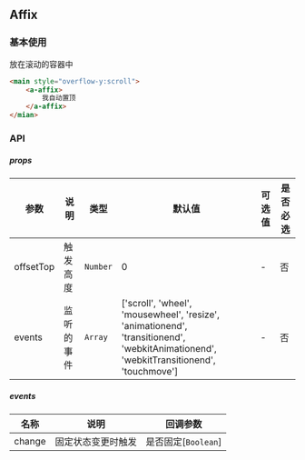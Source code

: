 ## Affix

### 基本使用
放在滚动的容器中
``` html
<main style="overflow-y:scroll">
    <a-affix>
        我自动置顶
    </a-affix>
</mian>
```

### API

##### props
| 参数 | 说明 | 类型 | 默认值 | 可选值 |是否必选
|-----------|-----------|-----------|-------------|-------------|-------------|
| offsetTop | 触发高度 | `Number` | 0 |-|否|
| events | 监听的事件 | `Array` | ['scroll', 'wheel', 'mousewheel', 'resize', 'animationend', 'transitionend', 'webkitAnimationend', 'webkitTransitionend', 'touchmove'] |-|否|

##### events

| 名称 | 说明 | 回调参数 |
|-----------|-----------|-----------|
| change | 固定状态变更时触发 | 是否固定[`Boolean`] |